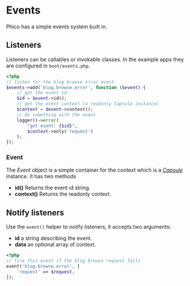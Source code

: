 # Events

Phico has a simple events system built in.

## Listeners
Listeners can be callables or invokable classes.
In the example apps they are configured in `boot/events.php`.
```php
<?php
// listen for the blog browse error event
$events->add('blog.browse.error', function ($event) {
    // get the event id
    $id = $event->id();
    // get the event context (a readonly Capsule instance)
    $context = $event->context();
    // do something with the event
    logger()->error(
        "got event: {$id}",
        $context->only('request')
    );
});
```
### Event
The _Event_ object is a simple container for the context which is a [_Capsule_](/docs/phico/support.html#capsule) instance.
It has two methods
- **id()** Returns the event id string.
- **context()** Returns the readonly context.


## Notify listeners
Use the `event()` helper to notify listeners, it accepts two arguments:
- **id** a string describing the event.
- **data** an optional array of context.

```php
<?php
// fire this event if the blog browse request fails
event('blog.browse.error', [
    'request' => $request,
]);
```

